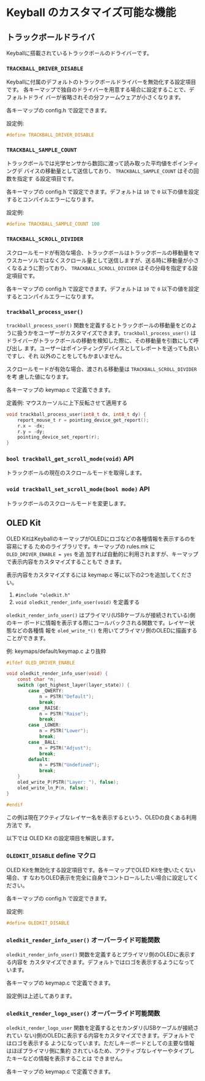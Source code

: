 # Keyball のカスタマイズ可能な機能

## トラックボールドライバ

Keyballに搭載されているトラックボールのドライバーです。

### `TRACKBALL_DRIVER_DISABLE`

Keyballに付属のデフォルトのトラックボールドライバーを無効化する設定項目です。
各キーマップで独自のドライバーを用意する場合に設定することで、デフォルトドライ
バーが省略されその分ファームウェアが小さくなります。

各キーマップの config.h で設定できます。

設定例:

```c
#define TRACKBALL_DRIVER_DISABLE
```

### `TRACKBALL_SAMPLE_COUNT`

トラックボールでは光学センサから数回に渡って読み取った平均値をポインティングデ
バイスの移動量として送信しており、 `TRACKBALL_SAMPLE_COUNT` はその回数を指定す
る設定項目です。

各キーマップの config.h で設定できます。デフォルトは `10` で `0` 以下の値を設定
するとコンパイルエラーになります。

設定例:

```c
#define TRACKBALL_SAMPLE_COUNT 100
```

### `TRACKBALL_SCROLL_DIVIDER`

スクロールモードが有効な場合、トラックボールはトラックボールの移動量をマウスカーソルではなくスクロール量として送信しますが、送る時に移動量が小さくなるように割っており、 `TRACKBALL_SCROLL_DIVIDER` はその分母を指定する設定項目です。

各キーマップの config.h で設定できます。デフォルトは `10` で `0` 以下の値を設定
するとコンパイルエラーになります。

### `trackball_process_user()`

`trackball_process_user()` 関数を定義するとトラックボールの移動量をどのよ
うに扱うかをユーザーがカスタマイズできます。`trackball_process_user()` は
ドライバーがトラックボールの移動を検知した際に、その移動量を引数にして呼び出し
ます。ユーザーはポインティングデバイスとしてレポートを送っても良いですし、それ
以外のことをしてもかまいません。

スクロールモードが有効な場合、渡される移動量は `TRACKBALL_SCROLL_DIVIDER` を考
慮した値になります。

各キーマップの keymap.c で定義できます。

定義例: マウスカーソルに上下反転させて適用する

```c
void trackball_process_user(int8_t dx, int8_t dy) {
    report_mouse_t r = pointing_device_get_report();
    r.x = -dx;
    r.y = -dy;
    pointing_device_set_report(r);
}
```

### `bool trackball_get_scroll_mode(void)` API

トラックボールの現在のスクロールモードを取得します。

### `void trackball_set_scroll_mode(bool mode)` API

トラックボールのスクロールモードを変更します。

## OLED Kit

OLED KitはKeyballのキーマップがOLEDにロゴなどの各種情報を表示するのを容易にする
ためのライブラリです。キーマップの rules.mk に `OLED_DRIVER_ENABLE = yes` を追
加すれば自動的に利用されますが、キーマップで表示内容をカスタマイズすることもで
きます。

表示内容をカスタマイズするには keymap.c 等に以下の2つを追加してください。

1. `#include "oledkit.h"`
2. `void oledkit_render_info_user(void)` を定義する

`oledkit_render_info_user()` はプライマリ(USBケーブルが接続されている)側のキー
ボードに情報を表示する際にコールバックされる関数です。レイヤー状態などの各種情
報を `oled_write_*()` を用いてプライマリ側のOLEDに描画することができます。

例: keymaps/default/keymap.c より抜粋

```c
#ifdef OLED_DRIVER_ENABLE

void oledkit_render_info_user(void) {
    const char *n;
    switch (get_highest_layer(layer_state)) {
        case _QWERTY:
            n = PSTR("Default");
            break;
        case _RAISE:
            n = PSTR("Raise");
            break;
        case _LOWER:
            n = PSTR("Lower");
            break;
        case _BALL:
            n = PSTR("Adjust");
            break;
        default:
            n = PSTR("Undefined");
            break;
    }
    oled_write_P(PSTR("Layer: "), false);
    oled_write_ln_P(n, false);
}

#endif
```

この例は現在アクティブなレイヤー名を表示するという、OLEDの良くある利用方法で
す。

以下では OLED Kit の設定項目を解説します。

### `OLEDKIT_DISABLE` define マクロ

OLED Kitを無効化する設定項目です。各キーマップでOLED Kitを使いたくない場合、す
なわちOLED表示を完全に自身でコントロールしたい場合に設定してください。

各キーマップの config.h で設定できます。

設定例:

```c
#define OLEDKIT_DISABLE
```

### `oledkit_render_info_user()` オーバーライド可能関数

`oledkit_render_info_user()` 関数を定義するとプライマリ側のOLEDに表示する内容を
カスタマイズできます。デフォルトではロゴを表示するようになっています。

各キーマップの keymap.c で定義できます。

設定例は上述してあります。

### `oledkit_render_logo_user()` オーバーライド可能関数

`oledkit_render_logo_user` 関数を定義するとセカンダリ(USBケーブルが接続されてい
ない)側のOLEDに表示する内容をカスタマイズできます。デフォルトではロゴを表示する
ようになっています。ただしキーボードとしての主要な情報はほぼプライマリ側に集約
されているため、アクティブなレイヤーやタイプしたキーなどの情報を表示することは
できません。

各キーマップの keymap.c で定義できます。
